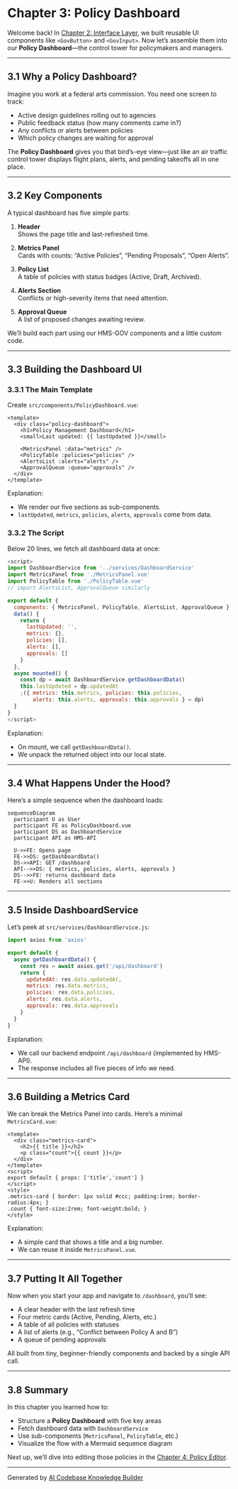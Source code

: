 # Chapter 3: Policy Dashboard

Welcome back! In [Chapter 2: Interface Layer](02_interface_layer_.md), we built reusable UI components like `<GovButton>` and `<GovInput>`. Now let’s assemble them into our **Policy Dashboard**—the control tower for policymakers and managers.

---

## 3.1 Why a Policy Dashboard?

Imagine you work at a federal arts commission. You need one screen to track:

- Active design guidelines rolling out to agencies  
- Public feedback status (how many comments came in?)  
- Any conflicts or alerts between policies  
- Which policy changes are waiting for approval  

The **Policy Dashboard** gives you that bird’s-eye view—just like an air traffic control tower displays flight plans, alerts, and pending takeoffs all in one place.

---

## 3.2 Key Components

A typical dashboard has five simple parts:

1. **Header**  
   Shows the page title and last-refreshed time.  

2. **Metrics Panel**  
   Cards with counts: “Active Policies”, “Pending Proposals”, “Open Alerts”.  

3. **Policy List**  
   A table of policies with status badges (Active, Draft, Archived).  

4. **Alerts Section**  
   Conflicts or high-severity items that need attention.  

5. **Approval Queue**  
   A list of proposed changes awaiting review.

We’ll build each part using our HMS-GOV components and a little custom code.

---

## 3.3 Building the Dashboard UI

### 3.3.1 The Main Template

Create `src/components/PolicyDashboard.vue`:

```vue
<template>
  <div class="policy-dashboard">
    <h1>Policy Management Dashboard</h1>
    <small>Last updated: {{ lastUpdated }}</small>

    <MetricsPanel :data="metrics" />
    <PolicyTable :policies="policies" />
    <AlertsList :alerts="alerts" />
    <ApprovalQueue :queue="approvals" />
  </div>
</template>
```

Explanation:  
- We render our five sections as sub-components.  
- `lastUpdated`, `metrics`, `policies`, `alerts`, `approvals` come from data.

### 3.3.2 The Script

Below 20 lines, we fetch all dashboard data at once:

```js
<script>
import DashboardService from '../services/DashboardService'
import MetricsPanel from './MetricsPanel.vue'
import PolicyTable from './PolicyTable.vue'
// import AlertsList, ApprovalQueue similarly

export default {
  components: { MetricsPanel, PolicyTable, AlertsList, ApprovalQueue },
  data() {
    return {
      lastUpdated: '',
      metrics: {},
      policies: [],
      alerts: [],
      approvals: []
    }
  },
  async mounted() {
    const dp = await DashboardService.getDashboardData()
    this.lastUpdated = dp.updatedAt
    ;({ metrics: this.metrics, policies: this.policies,
        alerts: this.alerts, approvals: this.approvals } = dp)
  }
}
</script>
```

Explanation:  
- On mount, we call `getDashboardData()`.  
- We unpack the returned object into our local state.

---

## 3.4 What Happens Under the Hood?

Here’s a simple sequence when the dashboard loads:

```mermaid
sequenceDiagram
  participant U as User
  participant FE as PolicyDashboard.vue
  participant DS as DashboardService
  participant API as HMS-API

  U->>FE: Opens page
  FE->>DS: getDashboardData()
  DS->>API: GET /dashboard
  API-->>DS: { metrics, policies, alerts, approvals }
  DS-->>FE: returns dashboard data
  FE->>U: Renders all sections
```

---

## 3.5 Inside DashboardService

Let’s peek at `src/services/DashboardService.js`:

```js
import axios from 'axios'

export default {
  async getDashboardData() {
    const res = await axios.get('/api/dashboard')
    return {
      updatedAt: res.data.updatedAt,
      metrics: res.data.metrics,
      policies: res.data.policies,
      alerts: res.data.alerts,
      approvals: res.data.approvals
    }
  }
}
```

Explanation:  
- We call our backend endpoint `/api/dashboard` (implemented by HMS-API).  
- The response includes all five pieces of info we need.

---

## 3.6 Building a Metrics Card

We can break the Metrics Panel into cards. Here’s a minimal `MetricsCard.vue`:

```vue
<template>
  <div class="metrics-card">
    <h2>{{ title }}</h2>
    <p class="count">{{ count }}</p>
  </div>
</template>
<script>
export default { props: ['title','count'] }
</script>
<style>
.metrics-card { border: 1px solid #ccc; padding:1rem; border-radius:4px; }
.count { font-size:2rem; font-weight:bold; }
</style>
```

Explanation:  
- A simple card that shows a title and a big number.  
- We can reuse it inside `MetricsPanel.vue`.

---

## 3.7 Putting It All Together

Now when you start your app and navigate to `/dashboard`, you’ll see:

- A clear header with the last refresh time  
- Four metric cards (Active, Pending, Alerts, etc.)  
- A table of all policies with statuses  
- A list of alerts (e.g., “Conflict between Policy A and B”)  
- A queue of pending approvals  

All built from tiny, beginner-friendly components and backed by a single API call.

---

## 3.8 Summary

In this chapter you learned how to:

- Structure a **Policy Dashboard** with five key areas  
- Fetch dashboard data with `DashboardService`  
- Use sub-components (`MetricsPanel`, `PolicyTable`, etc.)  
- Visualize the flow with a Mermaid sequence diagram  

Next up, we’ll dive into editing those policies in the [Chapter 4: Policy Editor](04_policy_editor_.md).

---

Generated by [AI Codebase Knowledge Builder](https://github.com/The-Pocket/Tutorial-Codebase-Knowledge)